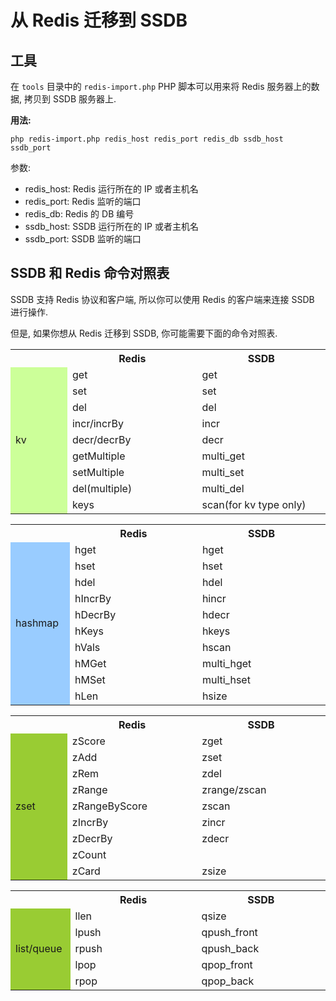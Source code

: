 # 从 Redis 迁移到 SSDB

## 工具

在 ```tools``` 目录中的 ```redis-import.php``` PHP 脚本可以用来将 Redis 服务器上的数据, 拷贝到 SSDB 服务器上.

__用法:__

```
php redis-import.php redis_host redis_port redis_db ssdb_host ssdb_port
```

参数:

* redis_host: Redis 运行所在的 IP 或者主机名
* redis_port: Redis 监听的端口
* redis_db: Redis 的 DB 编号
* ssdb_host: SSDB 运行所在的 IP 或者主机名
* ssdb_port: SSDB 监听的端口

## SSDB 和 Redis 命令对照表

SSDB 支持 Redis 协议和客户端, 所以你可以使用 Redis 的客户端来连接 SSDB 进行操作.

但是, 如果你想从 Redis 迁移到 SSDB, 你可能需要下面的命令对照表.

<table>
<tr>
	<th width="80"></th>
	<th width="200">Redis</th>
	<th width="200">SSDB</th>
</tr>

<tr>
	<td rowspan="9" style="background: #cf9;">kv</td>
	<td>get</td><td>get</td>
</tr>
<tr><td>set</td><td>set</td></tr>
<tr><td>del</td><td>del</td></tr>
<tr><td>incr/incrBy</td><td>incr</td></tr>
<tr><td>decr/decrBy</td><td>decr</td></tr>
<tr><td>getMultiple</td><td>multi_get</td></tr>
<tr><td>setMultiple</td><td>multi_set</td></tr>
<tr><td>del(multiple)</td><td>multi_del</td></tr>
<tr><td>keys</td><td>scan(for kv type only)</td></tr>
</table>

<table>
<tr>
	<th width="80"></th>
	<th width="200">Redis</th>
	<th width="200">SSDB</th>
</tr>
<tr>
	<td rowspan="10" style="background: #9cf;">hashmap</td>
	<td>hget</td><td>hget</td>
</tr>
<tr><td>hset</td><td>hset</td></tr>
<tr><td>hdel</td><td>hdel</td></tr>
<tr><td>hIncrBy</td><td>hincr</td></tr>
<tr><td>hDecrBy</td><td>hdecr</td></tr>
<tr><td>hKeys</td><td>hkeys</td></tr>
<tr><td>hVals</td><td>hscan</td></tr>
<tr><td>hMGet</td><td>multi_hget</td></tr>
<tr><td>hMSet</td><td>multi_hset</td></tr>
<tr><td>hLen</td><td>hsize</td></tr>

</table>



<table>
<tr>
	<th width="80"></th>
	<th width="200">Redis</th>
	<th width="200">SSDB</th>
</tr>
<tr>
	<td rowspan="9" style="background: #9c3;">zset</td>
	<td>zScore</td><td>zget</td>
</tr>
<tr><td>zAdd</td><td>zset</td></tr>
<tr><td>zRem</td><td>zdel</td></tr>
<tr><td>zRange</td><td>zrange/zscan</td></tr>
<tr><td>zRangeByScore</td><td>zscan</td></tr>
<tr><td>zIncrBy</td><td>zincr</td></tr>
<tr><td>zDecrBy</td><td>zdecr</td></tr>
<tr><td>zCount</td><td></td></tr>
<tr><td>zCard</td><td>zsize</td></tr>
</table>



<table>
<tr>
	<th width="80"></th>
	<th width="200">Redis</th>
	<th width="200">SSDB</th>
</tr>
<tr>
	<td rowspan="9" style="background: #9c3;">list/queue</td>
	<td>llen</td><td>qsize</td>
</tr>
<tr><td>lpush</td><td>qpush_front</td></tr>
<tr><td>rpush</td><td>qpush_back</td></tr>
<tr><td>lpop</td><td>qpop_front</td></tr>
<tr><td>rpop</td><td>qpop_back</td></tr>
</table>
